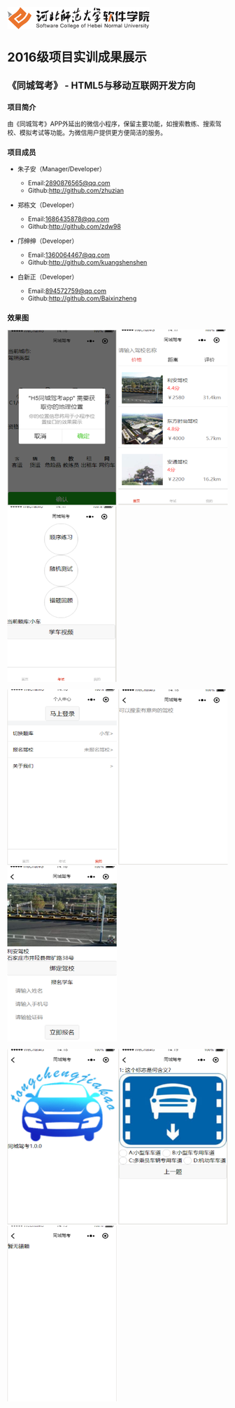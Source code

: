 <img src="../../../image/logo.png"  height="50" />

# 2016级项目实训成果展示 

## 《同城驾考》 - HTML5与移动互联网开发方向

### 项目简介

由《同城驾考》APP外延出的微信小程序，保留主要功能，如搜索教练、搜索驾校、模拟考试等功能。为微信用户提供更方便简洁的服务。

### 项目成员

- 朱子安（Manager/Developer）
	- Email:2890876565@qq.com
	- Github:http://github.com/zhuzian

- 郑栋文（Developer）
	- Email:1686435878@qq.com
	- Github:http://github.com/zdw98

- 邝绅绅（Developer）
	- Email:1360064467@qq.com
	- Github:http://github.com/kuangshenshen

- 白新正（Developer）
	- Email:894572759@qq.com
	- Github:http://github.com/Baixinzheng

### 效果图

<p>
<img src="./image/驾照类型页.png" width=250 height=400 />
<img src="./image/首页.png" width=250 height=400 />
<img src="./image/题库页.png" width=250 height=400 />
</p>
<p>
<img src="./image/我的页.png" width=250 height=400 />
<img src="./image/搜索页.png" width=250 height=400 />
<img src="./image/驾校详情页.png" width=250 height=400 />
</p>
<p>
<img src="./image/关于页.png" width=250 height=400 />
<img src="./image/做题页.png" width=250 height=400 />
<img src="./image/错题页.png" width=250 height=400 />
</p>


